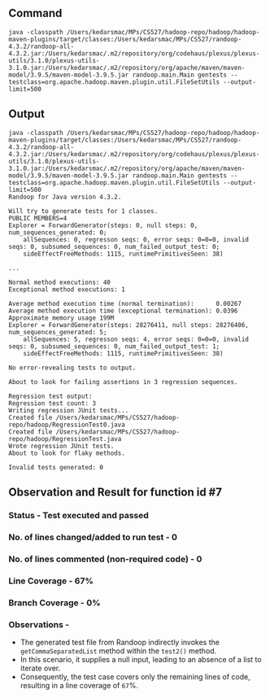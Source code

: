 ## Command

`java -classpath /Users/kedarsmac/MPs/CS527/hadoop-repo/hadoop/hadoop-maven-plugins/target/classes:/Users/kedarsmac/MPs/CS527/randoop-4.3.2/randoop-all-4.3.2.jar:/Users/kedarsmac/.m2/repository/org/codehaus/plexus/plexus-utils/3.1.0/plexus-utils-3.1.0.jar:/Users/kedarsmac/.m2/repository/org/apache/maven/maven-model/3.9.5/maven-model-3.9.5.jar randoop.main.Main gentests --testclass=org.apache.hadoop.maven.plugin.util.FileSetUtils --output-limit=500`

## Output

```
java -classpath /Users/kedarsmac/MPs/CS527/hadoop-repo/hadoop/hadoop-maven-plugins/target/classes:/Users/kedarsmac/MPs/CS527/randoop-4.3.2/randoop-all-4.3.2.jar:/Users/kedarsmac/.m2/repository/org/codehaus/plexus/plexus-utils/3.1.0/plexus-utils-3.1.0.jar:/Users/kedarsmac/.m2/repository/org/apache/maven/maven-model/3.9.5/maven-model-3.9.5.jar randoop.main.Main gentests --testclass=org.apache.hadoop.maven.plugin.util.FileSetUtils --output-limit=500
Randoop for Java version 4.3.2.

Will try to generate tests for 1 classes.
PUBLIC MEMBERS=4
Explorer = ForwardGenerator(steps: 0, null steps: 0, num_sequences_generated: 0;
    allSequences: 0, regresson seqs: 0, error seqs: 0=0=0, invalid seqs: 0, subsumed_sequences: 0, num_failed_output_test: 0;
    sideEffectFreeMethods: 1115, runtimePrimitivesSeen: 38)

...

Normal method executions: 40
Exceptional method executions: 1

Average method execution time (normal termination):      0.00267
Average method execution time (exceptional termination): 0.0396
Approximate memory usage 199M
Explorer = ForwardGenerator(steps: 28276411, null steps: 28276406, num_sequences_generated: 5;
    allSequences: 5, regresson seqs: 4, error seqs: 0=0=0, invalid seqs: 0, subsumed_sequences: 0, num_failed_output_test: 1;
    sideEffectFreeMethods: 1115, runtimePrimitivesSeen: 38)

No error-revealing tests to output.

About to look for failing assertions in 3 regression sequences.

Regression test output:
Regression test count: 3
Writing regression JUnit tests...
Created file /Users/kedarsmac/MPs/CS527/hadoop-repo/hadoop/RegressionTest0.java
Created file /Users/kedarsmac/MPs/CS527/hadoop-repo/hadoop/RegressionTest.java
Wrote regression JUnit tests.
About to look for flaky methods.

Invalid tests generated: 0
```

## Observation and Result for function id #7

### Status - Test executed and passed

### No. of lines changed/added to run test - 0

### No. of lines commented (non-required code) - 0

### Line Coverage - 67%

### Branch Coverage - 0%

### Observations -

- The generated test file from Randoop indirectly invokes the `getCommaSeparatedList` method within the `test2()` method.
- In this scenario, it supplies a null input, leading to an absence of a list to iterate over.
- Consequently, the test case covers only the remaining lines of code, resulting in a line coverage of `67`%.
